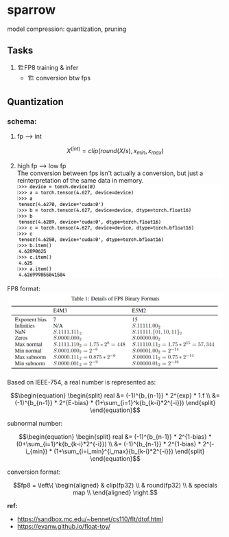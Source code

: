# sparrow
model compression: quantization, pruning

## Tasks
1. :building_construction:FP8 training & infer
	- :building_construction: conversion btw fps
	

## Quantization

### schema:
1. fp --> int  
```math
X^{(int)} = clip(round(X/s), x_{min}, x_{max})
```

2. high fp --> low fp  
The conversion between fps isn't actually a conversion, but just a reinterpretation of the same data in memory.  
![avatar](./docs/imgs/fp.jpg)

FP8 format:
![avatar](./docs/imgs/fp8_format.jpg)

Based on IEEE-754, a real number is represented as:
```math
\begin{equation}
\begin{split}
real &= (-1)^{b_{n-1}} * 2^{exp} * 1.f \\
&=(-1)^{b_{n-1}} * 2^{E-bias} * (1+\sum_{i=1}^k{b_{k-i}*2^{-i}})
\end{split}
\end{equation}
```
subnormal number:
```math
\begin{equation}
\begin{split}
real &= (-1)^{b_{n-1}} * 2^{1-bias} * (0+\sum_{i=1}^k{b_{k-i}*2^{-i}}) \\
	 &= (-1)^{b_{n-1}} * 2^{1-bias} * 2^(-i_{min}) * (1+\sum_{i=i_min}^{i_max}{b_{k-i}*2^{-i}})
\end{split}
\end{equation}
```

conversion format:
```math
fp8 = \left\{
	\begin{aligned}
	& clip(fp32)  \\
	& round(fp32) \\
	& specials map \\
	\end{aligned}
\right.
```



**ref:** 
- https://sandbox.mc.edu/~bennet/cs110/flt/dtof.html
- https://evanw.github.io/float-toy/

